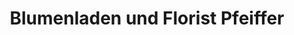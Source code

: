 ---
title: "Blumenladen und Florist Pfeiffer"
url: /coelbe/blumenladen-und-florist-pfeiffer/
shop: Blumen
---